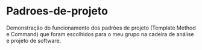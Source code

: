 # Padroes-de-projeto
Demonstração do funcionamento dos padrões de projeto (Template Method e Command) que foram escolhidos para o meu grupo na cadeira de análise e projeto de software. 
